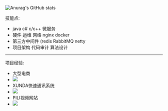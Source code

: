 ![Anurag's GitHub stats]([https://github-readme-stats.vercel.app/api?username=anuraghazra&show_icons=true&theme=radical](https://github-readme-stats.vercel.app/api?username=micah123321&count_private=true&show_icons=true&theme=radical))

技能点:
- java c# c/c++ 微服务
- 硬件 运维 网络 nginx docker 
- 第三方中间件 (redis RabbitMQ netty
- 项目架构 代码审计 算法设计
---
项目经验:
- 大型电商
- ![](https://btxo.cn/mkoss/2022/08/20/c323cf73.png)
- XUNDA快速通讯系统
- ![](https://btxo.cn/oss/2022-08-20/5584606b.png)
- PILI视频网站
- ![](https://btxo.cn/mkoss/2022/08/20/c2193cf3.png)






